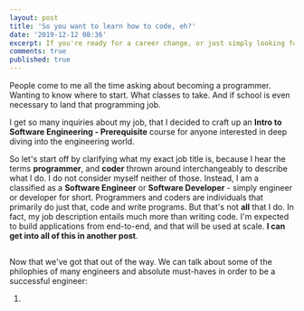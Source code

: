 ```yaml
---
layout: post
title: 'So you want to learn how to code, eh?'
date: '2019-12-12 08:36'
excerpt: If you're ready for a career change, or just simply looking for a challenge and considering becoming an engineer. Here are some of my tips and advice.
comments: true
published: true
---
```

People come to me all the time asking about becoming a programmer. Wanting to know where to start. What classes to take. And if school is even necessary to land that programming job.

I get so many inquiries about my job, that I decided to craft up an ****Intro to Software Engineering - Prerequisite**** course for anyone interested in deep diving into the engineering world.

So let's start off by clarifying what my exact job title is, because I hear the terms __programmer__, and __coder__ thrown around interchangeably to describe what I do. I do not consider myself neither of those. Instead, I am a classified as a ****Software Engineer**** or ****Software Developer**** - simply engineer or developer for short. Programmers and coders are individuals that primarily do just that, code and write programs. But that's not ****all**** that I do. In fact, my job description entails much more than writing code. I'm expected to build applications from end-to-end, and that will be used at scale. __I can get into all of this in another post__.

##

Now that we've got that out of the way. We can talk about some of the philophies of many engineers and absolute must-haves in order to be a successful engineer:

1.
